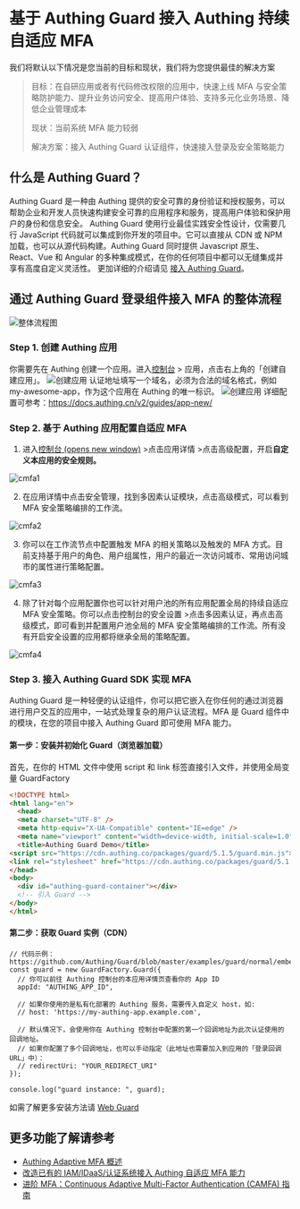 # 基于 Authing Guard 接入 Authing 持续自适应 MFA

我们将默认以下情况是您当前的目标和现状，我们将为您提供最佳的解决方案

>目标：在自研应用或者有代码修改权限的应用中，快速上线 MFA 与安全策略防护能力、提升业务访问安全、提高用户体验、支持多元化业务场景、降低企业管理成本
>
>现状：当前系统 MFA 能力较弱
>
>解决方案：接入 Authing Guard 认证组件，快速接入登录及安全策略能力

## 什么是 Authing Guard？

Authing Guard 是一种由 Authing 提供的安全可靠的身份验证和授权服务，可以帮助企业和开发人员快速构建安全可靠的应用程序和服务，提高用户体验和保护用户的身份和信息安全。
Authing Guard 使用行业最佳实践安全性设计，仅需要几行 JavaScript 代码就可以集成到你开发的项目中。它可以直接从 CDN 或 NPM 加载，也可以从源代码构建。Authing Guard 同时提供 Javascript 原生、React、Vue 和 Angular 的多种集成模式，在你的任何项目中都可以无缝集成并享有高度自定义灵活性。
更加详细的介绍请见 [接入 Authing Guard](https://docs.authing.cn/v2/reference/guard/v2/)。

## 通过 Authing Guard 登录组件接入 MFA 的整体流程

![整体流程图](./images/guard1.png)

### Step 1. 创建 Authing 应用

你需要先在 Authing 创建一个应用。进入[控制台](https://console.authing.cn/console) > 应用，点击右上角的「创建自建应用」。
![创建应用](./images/guard2.png)
认证地址填写一个域名，必须为合法的域名格式，例如 my-awesome-app，作为这个应用在 Authing 的唯一标识。
![创建应用](./images/guard3.png)
详细配置可参考：https://docs.authing.cn/v2/guides/app-new/

### Step 2. 基于 Authing 应用配置自适应 MFA

1. 进入[控制台 (opens new window)](https://console.authing.cn/console) >点击应用详情 >点击高级配置，开启**自定义本应用的安全规则。**

![cmfa1](./images/cmfa1.jpeg)

2. 在应用详情中点击安全管理，找到多因素认证模块，点击高级模式，可以看到 MFA 安全策略编排的工作流。

![cmfa2](./images/cmfa2.png)


3. 你可以在工作流节点中配置触发 MFA 的相关策略以及触发的 MFA 方式。目前支持基于用户的角色、用户组属性，用户的最近一次访问城市、常用访问城市的属性进行策略配置。

![cmfa3](./images/cmfa3.png)


4. 除了针对每个应用配置你也可以针对用户池的所有应用配置全局的持续自适应 MFA 安全策略。你可以点击控制台的安全设置 >点击多因素认证，再点击高级模式，即可看到并配置用户池全局的 MFA 安全策略编排的工作流。所有没有开启安全设置的应用都将继承全局的策略配置。

![cmfa4](./images/cmfa4.png)


### Step 3. 接入 Authing Guard SDK 实现 MFA

Authing Guard 是一种轻便的认证组件，你可以把它嵌入在你任何的通过浏览器进行用户交互的应用中，一站式处理复杂的用户认证流程。MFA 是 Guard 组件中的模块，在您的项目中接入 Authing Guard 即可使用 MFA 能力。

#### 第一步：安装并初始化 Guard（浏览器加载）

首先，在你的 HTML 文件中使用 script 和 link 标签直接引入文件，并使用全局变量 GuardFactory

```html
<!DOCTYPE html>
<html lang="en">
  <head>
  <meta charset="UTF-8" />
  <meta http-equiv="X-UA-Compatible" content="IE=edge" />
  <meta name="viewport" content="width=device-width, initial-scale=1.0" />
  <title>Authing Guard Demo</title>
<script src="https://cdn.authing.co/packages/guard/5.1.5/guard.min.js"></script>
<link rel="stylesheet" href="https://cdn.authing.co/packages/guard/5.1.5/guard.min.css" />
</head>
<body>
  <div id="authing-guard-container"></div>
  <!-- 引入 Guard -->
</body>
</html>
```

#### 第二步：获取 Guard 实例（CDN）

```tsx
// 代码示例：https://github.com/Authing/Guard/blob/master/examples/guard/normal/embed.html
const guard = new GuardFactory.Guard({
  // 你可以前往 Authing 控制台的本应用详情页查看你的 App ID
  appId: "AUTHING_APP_ID",

  // 如果你使用的是私有化部署的 Authing 服务，需要传入自定义 host，如:
  // host: 'https://my-authing-app.example.com',

  // 默认情况下，会使用你在 Authing 控制台中配置的第一个回调地址为此次认证使用的回调地址。
  // 如果你配置了多个回调地址，也可以手动指定（此地址也需要加入到应用的「登录回调 URL」中）：
  // redirectUri: "YOUR_REDIRECT_URI"
});

console.log("guard instance: ", guard);

```

如需了解更多安装方法请 [Web Guard](https://docs.authing.cn/v2/reference/guard/v2/web.html)


## 更多功能了解请参考

- [Authing Adaptive MFA 概述](./intro)
- [改造已有的 IAM/IDaaS/认证系统接入 Authing 自适应 MFA 能力](./legacy)
- [进阶 MFA：Continuous Adaptive Multi-Factor Authentication (CAMFA) 指南](./camfa)